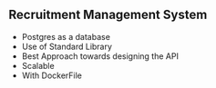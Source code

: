 ## Recruitment Management System
- Postgres as a database
- Use of Standard Library
- Best Approach towards designing the API
- Scalable
- With DockerFile